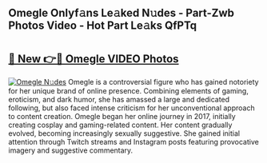 ## Omegle Onlyf𝚊ns Le𝚊ked N𝚞des - Part-Zwb Photos Video - Hot Part Le𝚊ks QfPTq

# <h2><a href="http://ac21230.deff.icu/?id=Omegle">🔗 New 👉🔴 Omegle VIDEO Photos</a></h2>

[![Omegle N𝚞des](https://i.imgur.com/rIISA9y.gif)](http://ac21230.deff.icu/?id=Omegle)
Omegle is a controversial figure who has gained notoriety for her unique brand of online presence. Combining elements of gaming, eroticism, and dark humor, she has amassed a large and dedicated following, but also faced intense criticism for her unconventional approach to content creation. Omegle began her online journey in 2017, initially creating cosplay and gaming-related content. Her content gradually evolved, becoming increasingly sexually suggestive. She gained initial attention through Twitch streams and Instagram posts featuring provocative imagery and suggestive commentary.
